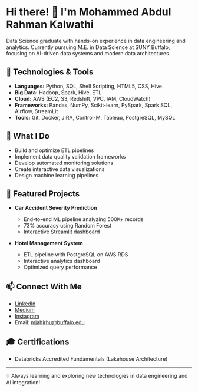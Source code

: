 # Hi there! 👋 I'm Mohammed Abdul Rahman Kalwathi

Data Science graduate with hands-on experience in data engineering and analytics. Currently pursuing M.E. in Data Science at SUNY Buffalo, focusing on AI-driven data systems and modern data architectures.

## 🔧 Technologies & Tools
- **Languages:** Python, SQL, Shell Scripting, HTML5, CSS, Hive
- **Big Data:** Hadoop, Spark, Hive, ETL
- **Cloud:** AWS (EC2, S3, Redshift, VPC, IAM, CloudWatch)
- **Frameworks:** Pandas, NumPy, Scikit-learn, PySpark, Spark SQL, Airflow, StreamLit
- **Tools:** Git, Docker, JIRA, Control-M, Tableau, PostgreSQL, MySQL

## 🚀 What I Do
- Build and optimize ETL pipelines
- Implement data quality validation frameworks
- Develop automated monitoring solutions
- Create interactive data visualizations
- Design machine learning pipelines

## 🌟 Featured Projects
- **Car Accident Severity Prediction**
  - End-to-end ML pipeline analyzing 500K+ records
  - 73% accuracy using Random Forest
  - Interactive Streamlit dashboard
  
- **Hotel Management System**
  - ETL pipeline with PostgreSQL on AWS RDS
  - Interactive analytics dashboard
  - Optimized query performance

## 📫 Connect With Me
- [LinkedIn](https://www.linkedin.com/in/mohammed-kalwathi/)
- [Medium](https://medium.com/@mkalwathi)
- [Instagram](https://www.instagram.com/data.engineering.ai/)
- Email: mjahirhu@buffalo.edu

## 🎓 Certifications
- Databricks Accredited Fundamentals (Lakehouse Architecture)

---
💡 Always learning and exploring new technologies in data engineering and AI integration!
